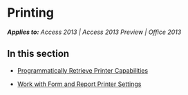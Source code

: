 
# Printing

 _**Applies to:** Access 2013 | Access 2013 Preview | Office 2013_


## In this section


-  [Programmatically Retrieve Printer Capabilities](8c929823-6b61-16ea-6d84-ff47cc1e8389.md)
    
-  [Work with Form and Report Printer Settings](14a8aa00-9ad8-60f7-e103-791ab08c0e9e.md)
    
